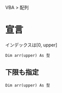 VBA > 配列
# 宣言
インデックスは[0, upper]  
```vba
Dim arr(upper) As 型
```

## 下限も指定
```vba
Dim arr(upper) As 型
```
